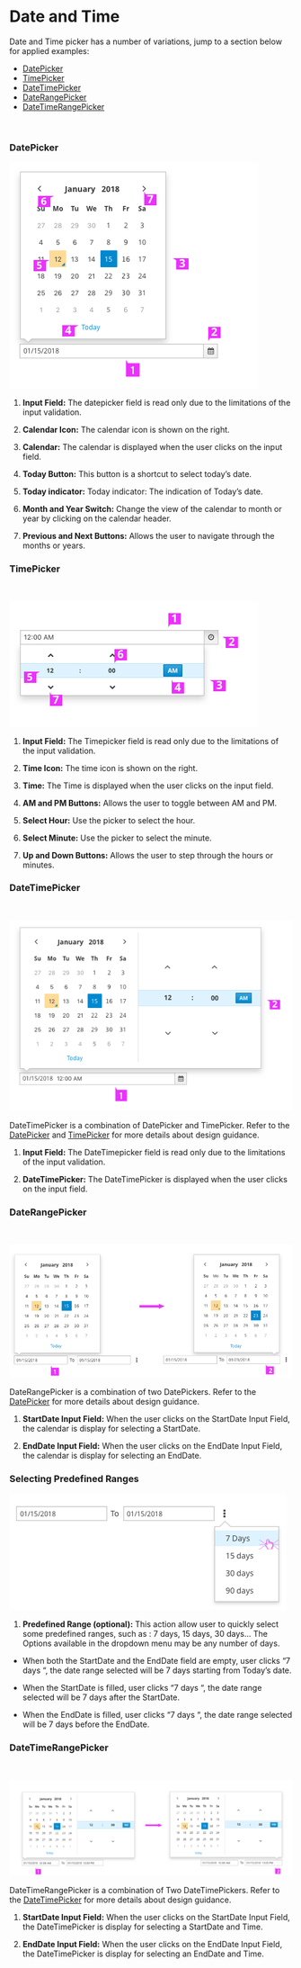 # Date and Time
Date and Time picker has a number of variations, jump to a section below for applied examples:
* [DatePicker](#DatePicker)
* [TimePicker](#TimePicker)
* [DateTimePicker](#DateTimePicker)
* [DateRangePicker](#DateRangePicker)
* [DateTimeRangePicker](#DateTimeRangPicker)

</br>

### DatePicker

![DatePicker](img/datepicker-guidance.png)

1. **Input Field:** The datepicker field is read only due to the limitations of the input validation.

1. **Calendar Icon:** The calendar icon is shown on the right.

1. **Calendar:** The calendar is displayed when the user clicks on the input field.

1. **Today Button:** This button is a shortcut to select today’s date.

1. **Today indicator:** Today indicator: The indication of Today’s date.

1. **Month and Year Switch:** Change the view of the calendar to month or year by clicking on the calendar header.

1. **Previous and Next Buttons:** Allows the user to navigate through the months or years.

### TimePicker
</br>

![TimePicker](img/timepicker-guidance.png)

1. **Input Field:** The Timepicker field is read only due to the limitations of the input validation.

1. **Time Icon:** The time icon is shown on the right.

1. **Time:** The Time is displayed when the user clicks on the input field.

1. **AM and PM Buttons:** Allows the user to toggle between AM and PM.

1. **Select Hour:** Use the picker to select the hour.

1. **Select Minute:** Use the picker to select the minute.

1. **Up and Down Buttons:** Allows the user to step through the hours or minutes.

### DateTimePicker

</br>

![DateTimePicker](img/datetime-guidance.png)

DateTimePicker is a combination of DatePicker and TimePicker. Refer to the [DatePicker](#DatePicker) and [TimePicker](#TimePicker) for more details about design guidance.

1. **Input Field:** The DateTimepicker field is read only due to the limitations of the input validation.

1. **DateTimePicker:** The DateTimePicker is displayed when the user clicks on the input field.



### DateRangePicker
</br>

![DateRange](img/daterange-guidance.png)

DateRangePicker is a combination of two DatePickers. Refer to the [DatePicker](#DatePicker) for more details about design guidance.
1. **StartDate Input Field:** When the user clicks on the StartDate Input Field, the calendar is display for selecting a StartDate.

1. **EndDate Input Field:** When the user clicks on the EndDate Input Field, the calendar is display for selecting an EndDate.


### Selecting Predefined Ranges

![Predefined Ranges](img/daterange-flexble.png)

1. **Predefined Range (optional):** This action allow user to quickly select some predefined ranges, such as : 7 days, 15 days, 30 days... The Options available in the  dropdown menu may be any number of days.

  - When both the StartDate and the EndDate field are empty, user clicks “7 days “, the date range selected will be 7 days starting from Today’s date.

  - When the StartDate is filled, user clicks “7 days “,  the date range selected  will be 7 days after the StartDate.

  - When the EndDate is filled, user clicks “7 days “, the date range selected  will be 7 days before the EndDate.

### DateTimeRangePicker
</br>

![DateTimeRangPicker](img/datetimerange-guidance.png)

DateTimeRangePicker is a combination of Two DateTimePickers. Refer to the [DateTimePicker](#DateTimePicker) for more details about design guidance.

1. **StartDate Input Field:** When the user clicks on the StartDate Input Field, the DateTimePicker is display for selecting a StartDate and Time.

1. **EndDate Input Field:** When the user clicks on the EndDate Input Field, the DateTimePicker is display for selecting an EndDate and Time.
